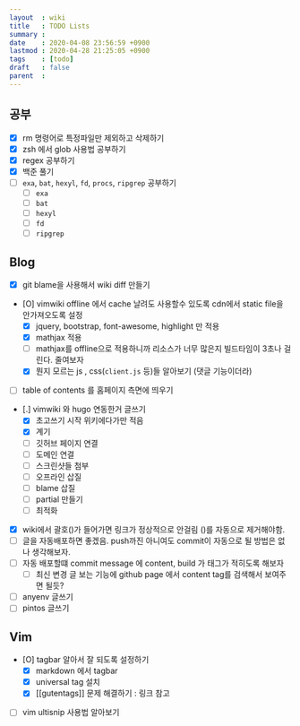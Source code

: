 ```yaml
---
layout  : wiki
title   : TODO Lists
summary : 
date    : 2020-04-08 23:56:59 +0900
lastmod : 2020-04-28 21:25:05 +0900
tags    : [todo]
draft   : false
parent  : 
---
```


## 공부
 * [X] rm 명령어로 특정파일만 제외하고 삭제하기
 * [X] zsh 에서 glob 사용법 공부하기
 * [X] regex 공부하기
 * [X] 백준 풀기
 * [ ] `exa`, `bat`, `hexyl`, `fd`, `procs`, `ripgrep` 공부하기
   * [ ] `exa`
   * [ ] `bat`
   * [ ] `hexyl`
   * [ ] `fd`
   * [ ] `ripgrep`
## Blog
 * [X] git blame을 사용해서 wiki diff 만들기
 * [O] vimwiki offline 에서 cache 날려도 사용할수 있도록 cdn에서 static file을 안가져오도록 설정
   * [X] jquery, bootstrap, font-awesome, highlight 만 적용
   * [X] mathjax 적용
   * [ ] mathjax를 offline으로 적용하니까 리소스가 너무 많은지 빌드타임이 3초나 걸린다. 줄여보자
   * [X] 뭔지 모르는 js , css(`client.js` 등)들 알아보기 (댓글 기능이더라)
 * [ ] table of contents 를 홈페이지 측면에 띄우기
 * [.] vimwiki 와 hugo 연동한거 글쓰기
   * [X] 초고쓰기 시작 위키에다가만 적음
   * [X] 계기
   * [ ] 깃허브 페이지 연결
   * [ ] 도메인 연결
   * [ ] 스크린샷들 첨부
   * [ ] 오프라인 삽질
   * [ ] blame 삽질
   * [ ] partial 만들기
   * [ ] 최적화
 * [X] wiki에서 괄호()가 들어가면 링크가 정상적으로 안걸림 ()를 자동으로 제거해야함.
 * [ ] 글을 자동배포하면 좋겠음. push까진 아니여도 commit이 자동으로 될 방법은 없나 생각해보자.
 * [ ] 자동 배포할떄 commit message 에 content, build 가 태그가 적히도록 해보자
   * [ ] 최신 변경 글 보는 기능에 github page 에서 content tag를 검색해서 보여주면 될듯?
 * [ ] anyenv 글쓰기
 * [ ] pintos 글쓰기
## Vim
 * [O] tagbar 알아서 잘 되도록 설정하기
   * [X] markdown 에서 tagbar
   * [X] universal tag 설치 
   * [X] [[gutentags]] 문제 해결하기 : 링크 참고
 * [ ] vim ultisnip 사용법 알아보기
